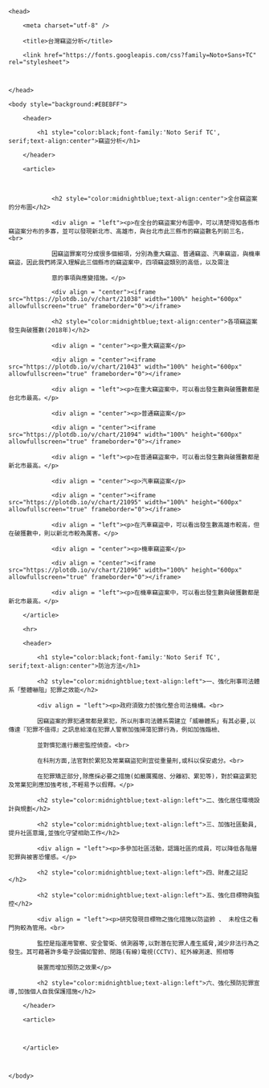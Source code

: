 <!DOCTYPE html>



<html>

    <head>

        <meta charset="utf-8" />

        <title>台灣竊盜分析</title>

        <link href="https://fonts.googleapis.com/css?family=Noto+Sans+TC" rel="stylesheet">

        

    </head>

    <body style="background:#EBEBFF">

        <header>

            <h1 style="color:black;font-family:'Noto Serif TC', serif;text-align:center">竊盜分析</h1>

        </header>

        <article>

                

                <h2 style="color:midnightblue;text-align:center">全台竊盜案的分布圖</h2>

				<div align = "left"><p>在全台的竊盜案分布圖中，可以清楚得知各縣市竊盜案分布的多寡，並可以發現新北市、高雄市，與台北市此三縣市的竊盜數名列前三名，<br>	

				因竊盜罪案可分成很多個細項，分別為重大竊盜、普通竊盜、汽車竊盜，與機車竊盜，因此我們將深入理解此三個縣市的竊盜案中，四項竊盜類別的高低，以及需注

				意的事項與應變措施。</p>

                <div align = "center"><iframe src="https://plotdb.io/v/chart/21038" width="100%" height="600px" allowfullscreen="true" frameborder="0"></iframe>

				<h2 style="color:midnightblue;text-align:center">各項竊盜案發生與破獲數(2018年)</h2>

				<div align = "center"><p>重大竊盜案</p>

                <div align = "center"><iframe src="https://plotdb.io/v/chart/21043" width="100%" height="600px" allowfullscreen="true" frameborder="0"></iframe>

				<div align = "left"><p>在重大竊盜案中，可以看出發生數與破獲數都是台北市最高。</p>

				<div align = "center"><p>普通竊盜案</p>

				<div align = "center"><iframe src="https://plotdb.io/v/chart/21094" width="100%" height="600px" allowfullscreen="true" frameborder="0"></iframe>

				<div align = "left"><p>在普通竊盜案中，可以看出發生數與破獲數都是新北市最高。</p>

				<div align = "center"><p>汽車竊盜案</p>

				<div align = "center"><iframe src="https://plotdb.io/v/chart/21095" width="100%" height="600px" allowfullscreen="true" frameborder="0"></iframe>

				<div align = "left"><p>在汽車竊盜中，可以看出發生數高雄市較高，但在破獲數中，則以新北市較為厲害。</p>

				<div align = "center"><p>機車竊盜案</p>

				<div align = "center"><iframe src="https://plotdb.io/v/chart/21096" width="100%" height="600px" allowfullscreen="true" frameborder="0"></iframe>

				<div align = "left"><p>在機車竊盜案中，可以看出發生數與破獲數都是新北市最高。</p>

		</article>

		<hr>

		<header>

            <h1 style="color:black;font-family:'Noto Serif TC', serif;text-align:center">防治方法</h1>

			<h2 style="color:midnightblue;text-align:left">一、強化刑事司法體系「整體嚇阻」犯罪之效能</h2>

			<div align = "left"><p>政府須致力於強化整合司法機構。<br>			

			因竊盜案的罪犯通常都是累犯，所以刑事司法體系需建立「威嚇體系」有其必要,以傳達『犯罪不值得』之訊息給淺在犯罪人警察加強掃蕩犯罪行為，例如加強臨檢、

			並對慣犯進行嚴密監控偵查。<br>	

			在科刑方面,法官對於累犯及常業竊盜犯則宜從重量刑,或科以保安處分。<br>	

			在犯罪矯正部分,除應採必要之措施(如嚴厲獨居、分離初、累犯等)，對於竊盜累犯及常業犯則應加強考核,不輕易予以假釋。</p>

			<h2 style="color:midnightblue;text-align:left">二、強化居住環境設計與規劃</h2>

			<h2 style="color:midnightblue;text-align:left">三、加強社區動員,提升社區意識,並強化守望相助工作</h2>

			<div align = "left"><p>多參加社區活動，認識社區的成員，可以降低各階層犯罪與被害恐懼感。</p>

			<h2 style="color:midnightblue;text-align:left">四、財產之註記</h2>

			<h2 style="color:midnightblue;text-align:left">五、強化目標物與監控</h2>

			<div align = "left"><p>研究發現目標物之強化措施以防盜鈴 、 未栓住之看門狗較為管用。<br>	

			監控是指運用警察、安全警衛、偵測器等,以對潛在犯罪人產生威脅,減少非法行為之發生。其可藉著許多電子設備如警鈴、閉路(有線)電視(CCTV)、紅外線測速、照相等

			裝置而增加預防之效果</p>

			<h2 style="color:midnightblue;text-align:left">六、強化預防犯罪宣導,加強個人自我保護措施</h2>

        </header>

		<article>

		

        </article>

		

    </body>

</html>
